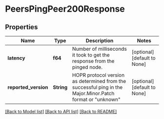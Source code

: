 # PeersPingPeer200Response

## Properties

| Name                 | Type       | Description                                                                                                 | Notes                        |
| -------------------- | ---------- | ----------------------------------------------------------------------------------------------------------- | ---------------------------- |
| **latency**          | **f64**    | Number of milliseconds it took to get the response from the pinged node.                                    | [optional] [default to None] |
| **reported_version** | **String** | HOPR protocol version as determined from the successful ping in the Major.Minor.Patch format or \"unknown\" | [optional] [default to None] |

[[Back to Model list]](../README.md#documentation-for-models) [[Back to API list]](../README.md#documentation-for-api-endpoints) [[Back to README]](../README.md)
